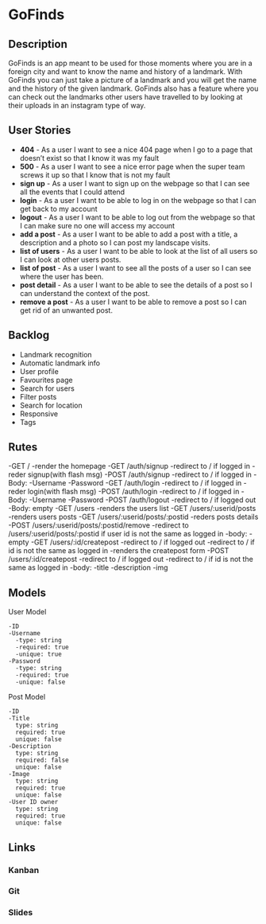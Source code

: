 # GoFinds

## Description

GoFinds is an app meant to be used for those moments where you are in a foreign city and want to know the name and history of a landmark. With GoFinds you can just take a picture of a landmark and you will get the name and the history of the given landmark. GoFinds also has a feature where you can check out the landmarks other users have travelled to by looking at their uploads in an instagram type of way.

## User Stories

- **404** - As a user I want to see a nice 404 page when I go to a page that doesn’t exist so that I know it was my fault 
- **500** - As a user I want to see a nice error page when the super team screws it up so that I know that is not my fault
- **sign up** - As a user I want to sign up on the webpage so that I can see all the events that I could attend
- **login** - As a user I want to be able to log in on the webpage so that I can get back to my account
- **logout** - As a user I want to be able to log out from the webpage so that I can make sure no one will access my account
- **add a post** - As a user I want to be able to add a post with a title, a description and a photo so I can post my landscape visits.
- **list of users** - As a user I want to be able to look at the list of all users so I can look at other users posts.
- **list of post** - As a user I want to see all the posts of a user so I can see where the user has been.
- **post detail** - As a user I want to be able to see the details of a post so I can understand the context of the post.
- **remove a post** - As a user I want to be able to remove a post so I can get rid of an unwanted post.

## Backlog

- Landmark recognition
- Automatic landmark info
- User profile
- Favourites page
- Search for users
- Filter posts
- Search for location
- Responsive
- Tags

## Rutes

-GET /
  -render the homepage
-GET /auth/signup
  -redirect to / if logged in
  -reder signup(with flash msg)
-POST /auth/signup
  -redirect to / if logged in
  -Body:
    -Username
    -Password
-GET /auth/login 
  -redirect to / if logged in
  -reder login(with flash msg)
-POST /auth/login
  -redirect to / if logged in
  -Body:
    -Username
    -Password
-POST /auth/logout
  -redirect to / if logged out
  -Body: empty
-GET /users
  -renders the users list
-GET /users/:userid/posts
  -renders users posts
-GET /users/:userid/posts/:postid
  -reders posts details
-POST /users/:userid/posts/:postid/remove
  -redirect to /users/:userid/posts/:postid if user id is not the same as logged in
  -body:
    -empty
-GET /users/:id/createpost
  -redirect to / if logged out
  -redirect to / if id is not the same as logged in
  -renders the createpost form
-POST /users/:id/createpost
  -redirect to / if logged out
  -redirect to / if id is not the same as logged in
  -body:
    -title
    -description
    -img

## Models

User Model
```
-ID
-Username
  -type: string
  -required: true
  -unique: true
-Password
  -type: string
  -required: true
  -unique: false
```
  
Post Model
```
-ID
-Title
  type: string
  required: true
  unique: false
-Description
  type: string
  required: false
  unique: false
-Image
  type: string
  required: true
  unique: false
-User ID owner
  type: string
  required: true
  unique: false
```

## Links

### Kanban

### Git

### Slides
